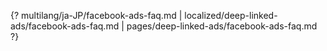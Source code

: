 {? multilang/ja-JP/facebook-ads-faq.md | localized/deep-linked-ads/facebook-ads-faq.md | pages/deep-linked-ads/facebook-ads-faq.md ?}
